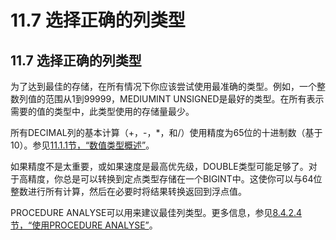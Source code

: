 # 11.7 选择正确的列类型

## 11.7 选择正确的列类型

为了达到最佳的存储，在所有情况下你应该尝试使用最准确的类型。例如，一个整数列值的范围从1到99999，MEDIUMINT UNSIGNED是最好的类型。在所有表示需要的值的类型中，此类型使用的存储量最少。

所有DECIMAL列的基本计算（+，-，*，和/）使用精度为65位的十进制数（基于10）。参见[11.1.1节，“数值类型概述”][11.01.01]。

如果精度不是太重要，或如果速度是最高优先级，DOUBLE类型可能足够了。对于高精度，你总是可以转换到定点类型存储在一个BIGINT中。这使你可以与64位整数进行所有计算，然后在必要时将结果转换返回到浮点值。

PROCEDURE ANALYSE可以用来建议最佳列类型。更多信息，参见[8.4.2.4节，“使用PROCEDURE ANALYSE”][08.04.02.04]。


[11.01.01]: 11.01.01_Numeric_Type_Overview.md
[08.04.02.04]: ../Chapter_08/08.04.02_Optimizing_MySQL_Data_Types.md#08.04.02.04